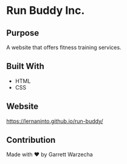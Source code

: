 # Run Buddy Inc. 

## Purpose
A website that offers fitness training services. 

## Built With
* HTML
* CSS

## Website
https://lernaninto.github.io/run-buddy/

## Contribution
Made with ❤️ by Garrett Warzecha
